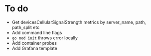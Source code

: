 # To do

- Get devicesCellularSignalStrength metrics by server_name, path, path_split etc
- Add command line flags
- `go mod init` throws error locally
- Add container probes
- Add Grafana template
